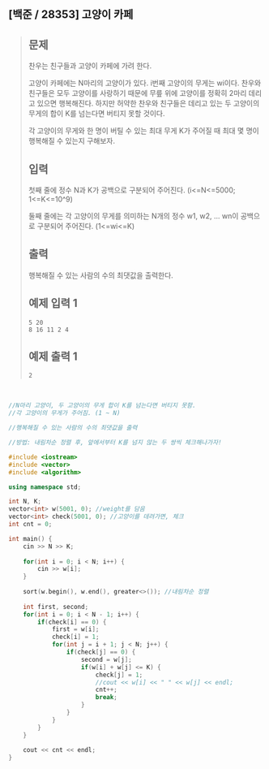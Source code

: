 ## [백준 / 28353] 고양이 카페

> ## 문제
>
> 찬우는 친구들과 고양이 카페에 가려 한다.
>
> 고양이 카페에는 N마리의 고양이가 있다. i번째 고양이의 무게는 wi이다. 찬우와 친구들은 모두 고양이를 사랑하기 때문에 무릎 위에 고양이를 정확히 2마리 데리고 있으면 행복해진다. 하지만 허약한 찬우와 친구들은 데리고 있는 두 고양이의 무게의 합이 K를 넘는다면 버티지 못할 것이다.
>
> 각 고양이의 무게와 한 명이 버틸 수 있는 최대 무게 K가 주어질 때 최대 몇 명이 행복해질 수 있는지 구해보자.
>
> ## 입력
>
> 첫째 줄에 정수 N과 K가 공백으로 구분되어 주어진다. (i<=N<=5000; 1<=K<=10^9)
>
> 둘째 줄에는 각 고양이의 무게를 의미하는 N개의 정수 w1, w2, ... wn이 공백으로 구분되어 주어진다. (1<=wi<=K)
>
> ## 출력
>
> 행복해질 수 있는 사람의 수의 최댓값을 출력한다.
>
> ## 예제 입력 1
>
> ```
> 5 20
> 8 16 11 2 4
> ```
>
> ## 예제 출력 1
>
> ```
> 2
> ```

<br>

```cpp
//N마리 고양이, 두 고양이의 무게 합이 K를 넘는다면 버티지 못함.
//각 고양이의 무게가 주어짐. (1 ~ N)

//행복해질 수 있는 사람의 수의 최댓값을 출력

//방법: 내림차순 정렬 후, 앞에서부터 K를 넘지 않는 두 쌍씩 체크해나가자!

#include <iostream>
#include <vector>
#include <algorithm>

using namespace std;

int N, K;
vector<int> w(5001, 0); //weight를 담음
vector<int> check(5001, 0); //고양이를 데려가면, 체크
int cnt = 0;

int main() {
    cin >> N >> K;
    
    for(int i = 0; i < N; i++) {
        cin >> w[i];
    }
    
    sort(w.begin(), w.end(), greater<>()); //내림차순 정렬
    
    int first, second;
    for(int i = 0; i < N - 1; i++) {
        if(check[i] == 0) {
            first = w[i];
            check[i] = 1;
            for(int j = i + 1; j < N; j++) {
                if(check[j] == 0) {
                    second = w[j];
                    if(w[i] + w[j] <= K) {
                        check[j] = 1;
                        //cout << w[i] << " " << w[j] << endl;
                        cnt++;
                        break;
                    }
                }
            }
        }
    }
    
    cout << cnt << endl;
}
```

